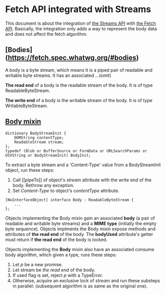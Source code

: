 Fetch API integrated with Streams
===

This document is about the integration of [the Streams API](https://streams.spec.whatwg.org/) with [the Fetch API](https://fetch.spec.whatwg.org/#fetch-api).
Basically, the integration only adds a way to represent the body data and does not affect the fetch algorithm.

## [Bodies] (https://fetch.spec.whatwg.org/#bodies)
A body is a byte stream, which means it is a piped pair of readable and writable byte streams. It has an associated ...(omit)

__The read end__ of a body is the readable stream of the body. It is of type ReadableByteStream.

__The write end__ of a body is the writable stream of the body. It is of type WritableByteStream.

## [Body mixin](https://fetch.spec.whatwg.org/#body-mixin)

```
dictionary BodyStreamInit {
    DOMString contentType;
    ReadableStream stream;
};
typedef (Blob or BufferSource or FormData or URLSearchParams or USVString or BodyStreamInit) BodyInit;
```

To extract a byte stream and a 'Content-Type' value from a BodyStreamInit object, run these steps:
1. Call [[pipeTo]] of object's _stream_ attribute with the write end of the body. Rethrow any exception.
2. Set *Content-Type* to object's _contentType_ attribute.

```
[NoInterfaceObject] interface Body : ReadableByteStream {
    ...
};
```
Objects implementing the Body mixin gain an associated __body__ (a pair of readable and writable byte streams) and a __MIME type__ (initially the empty byte sequence). Objects implments the Body mixin expose methods and attributes of __the read end__ of the body.
The __bodyUsed__ attribute's getter must return if __the read end__ of the body is locked.

Objects implementing the __Body__ mixin also have an associated consume body algorithm, which given a type, runs these steps:
1. Let _p_ be a new promise.
2. Let stream be _the read end_ of the body.
3. If used flag is set, reject _p_ with a TypeError.
4. Otherwise, acquire an exclusive lock of _stream_ and run these substeps in parallel: (subsequent algorithm is as same as the original one).

